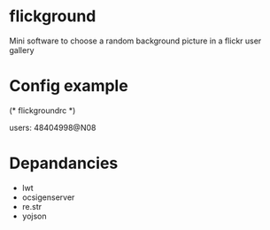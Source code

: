flickground
===========

Mini software to choose a random background picture in a flickr user gallery 





Config example
==============

(* flickgroundrc *)

users: 48404998@N08



Depandancies
===========

* lwt
* ocsigenserver 
* re.str
* yojson
